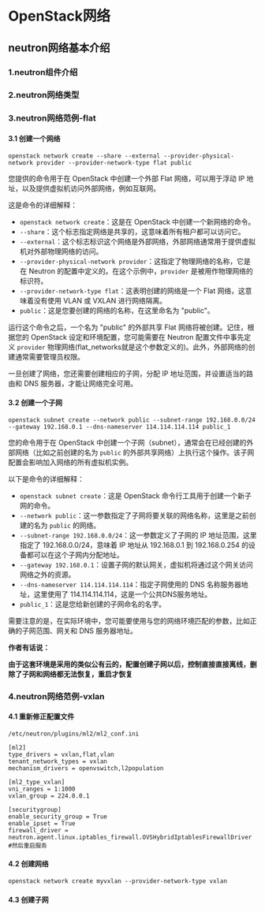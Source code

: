 # OpenStack网络

## neutron网络基本介绍

### 1.neutron组件介绍

### 2.neutron网络类型

### 3.neutron网络范例-flat

#### 3.1 创建一个网络

```
openstack network create --share --external --provider-physical-network provider --provider-network-type flat public
```

您提供的命令用于在 OpenStack 中创建一个外部 Flat 网络，可以用于浮动 IP 地址，以及提供虚拟机访问外部网络，例如互联网。

这是命令的详细解释：

- `openstack network create`：这是在 OpenStack 中创建一个新网络的命令。
- `--share`：这个标志指定网络是共享的，这意味着所有租户都可以访问它。
- `--external`：这个标志标识这个网络是外部网络，外部网络通常用于提供虚拟机对外部物理网络的访问。
- `--provider-physical-network provider`：这指定了物理网络的名称，它是在 Neutron 的配置中定义的。在这个示例中，`provider` 是被用作物理网络的标识符。
- `--provider-network-type flat`：这表明创建的网络是一个 Flat 网络，这意味着没有使用 VLAN 或 VXLAN 进行网络隔离。
- `public`：这是您要创建的网络的名称，在这里命名为 "public"。

运行这个命令之后，一个名为 "public" 的外部共享 Flat 网络将被创建。记住，根据您的 OpenStack 设定和环境配置，您可能需要在 Neutron 配置文件中事先定义 `provider` 物理网络(flat_networks就是这个参数定义的)。此外，外部网络的创建通常需要管理员权限。

一旦创建了网络，您还需要创建相应的子网，分配 IP 地址范围，并设置适当的路由和 DNS 服务器，才能让网络完全可用。

#### 3.2 创建一个子网

```
openstack subnet create --network public --subnet-range 192.168.0.0/24 --gateway 192.168.0.1 --dns-nameserver 114.114.114.114 public_1
```

您的命令用于在 OpenStack 中创建一个子网（subnet），通常会在已经创建的外部网络（比如之前创建的名为 `public` 的外部共享网络）上执行这个操作。该子网配置会影响加入网络的所有虚拟机实例。

以下是命令的详细解释：

- `openstack subnet create`：这是 OpenStack 命令行工具用于创建一个新子网的命令。
- `--network public`：这一参数指定了子网将要关联的网络名称，这里是之前创建的名为 `public` 的网络。
- `--subnet-range 192.168.0.0/24`：这一参数定义了子网的 IP 地址范围，这里指定了 192.168.0.0/24，意味着 IP 地址从 192.168.0.1 到 192.168.0.254 的设备都可以在这个子网内分配地址。
- `--gateway 192.168.0.1`：设置子网的默认网关，虚拟机将通过这个网关访问网络之外的资源。
- `--dns-nameserver 114.114.114.114`：指定子网使用的 DNS 名称服务器地址，这里使用了 114.114.114.114，这是一个公共DNS服务地址。
- `public_1`：这是您给新创建的子网命名的名字。

需要注意的是，在实际环境中，您可能要使用与您的网络环境匹配的参数，比如正确的子网范围、网关和 DNS 服务器地址。

**作者有话说：**

**由于这套环境是采用的类似公有云的，配置创建子网以后，控制直接直接离线，删除了子网和网络都无法恢复，重启才恢复**

### 4.neutron网络范例-vxlan

#### 4.1 重新修正配置文件

```
/etc/neutron/plugins/ml2/ml2_conf.ini

[ml2]
type_drivers = vxlan,flat,vlan
tenant_network_types = vxlan
mechanism_drivers = openvswitch,l2population

[ml2_type_vxlan]
vni_ranges = 1:1000
vxlan_group = 224.0.0.1

[securitygroup]
enable_security_group = True
enable_ipset = True
firewall_driver = neutron.agent.linux.iptables_firewall.OVSHybridIptablesFirewallDriver
#然后重启服务
```



#### 4.2 创建网络

```
openstack network create myvxlan --provider-network-type vxlan
```

#### 4.3 创建子网

